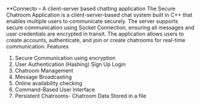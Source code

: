 **Connecto – A client-server based chatting application
The Secure Chatroom Application is a client-server-based chat system built in C++ that enables multiple users to communicate securely. The server supports secure communication using Socket Connection, ensuring all messages and user credentials are encrypted in transit. The application allows users to create accounts, authenticate, and join or create chatrooms for real-time communication.
Features
1. Secure Communication using encryption
2. User Authentication (Hashing)
    Sign Up
    Login
3. Chatroom Management
4. Message Broadcasting
5. Online availability checking
6. Command-Based User Interface
7. Persistent Chatrooms- Chatroom Data Stored in a file 
